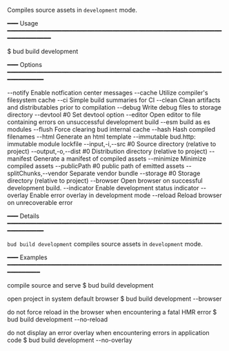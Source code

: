 Compiles source assets in `development` mode.

━━━ Usage ━━━━━━━━━━━━━━━━━━━━━━━━━━━━━━━━━━━━━━━━━━━━━━━━━━━━━━━━━━━━━━━━━━━━━━━

$ bud build development

━━━ Options ━━━━━━━━━━━━━━━━━━━━━━━━━━━━━━━━━━━━━━━━━━━━━━━━━━━━━━━━━━━━━━━━━━━━━

  --notify                  Enable notfication center messages
  --cache                   Utilize compiler's filesystem cache
  --ci                      Simple build summaries for CI
  --clean                   Clean artifacts and distributables prior to compilation
  --debug                   Write debug files to storage directory
  --devtool #0              Set devtool option
  --editor                  Open editor to file containing errors on unsuccessful development build
  --esm                     build as es modules
  --flush                   Force clearing bud internal cache
  --hash                    Hash compiled filenames
  --html                    Generate an html template
  --immutable               bud.http: immutable module lockfile
  --input,-i,--src #0       Source directory (relative to project)
  --output,-o,--dist #0     Distribution directory (relative to project)
  --manifest                Generate a manifest of compiled assets
  --minimize                Minimize compiled assets
  --publicPath #0           public path of emitted assets
  --splitChunks,--vendor    Separate vendor bundle
  --storage #0              Storage directory (relative to project)
  --browser                 Open browser on successful development build.
  --indicator               Enable development status indicator
  --overlay                 Enable error overlay in development mode
  --reload                  Reload browser on unrecoverable error

━━━ Details ━━━━━━━━━━━━━━━━━━━━━━━━━━━━━━━━━━━━━━━━━━━━━━━━━━━━━━━━━━━━━━━━━━━━━

`bud build development` compiles source assets in `development` mode.

━━━ Examples ━━━━━━━━━━━━━━━━━━━━━━━━━━━━━━━━━━━━━━━━━━━━━━━━━━━━━━━━━━━━━━━━━━━━

compile source and serve
  $ bud build development

open project in system default browser
  $ bud build development --browser

do not force reload in the browser when encountering a fatal HMR error
  $ bud build development --no-reload

do not display an error overlay when encountering errors in application code
  $ bud build development --no-overlay